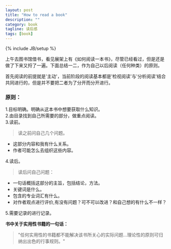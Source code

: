 ```yaml
---
layout: post
title: "How to read a book"
description: ""
category: book
tagline: 读后感 
tags: [book]
---
```

{% include JB/setup %}

上午去图书馆借书，看见展架上有《如何阅读一本书》，尽管已经看过，但是还是做了下来又捋了一遍。下面总结一二，作为自己以后阅读（任何种类）的原则。    

首先阅读的前提就是'主动'，当前阶段的阅读基本都是'检视阅读'与'分析阅读'结合共同进行的，但是并不要把二者为了分开而分开进行。    

### 原则：
1.目标明确。明确从这本书中想要获取什么知识。    
2.由目录找到自己所需要的部分，做重点阅读。    
3.读前。    

> 读之前问自己几个问题。    
- 这部分内容和我有什么关系。         
- 作者可能怎么去组织这些内容。    

4.读后。

> 读后问自己问题：     
- 一句话概括这部分的主旨，包括结论，方法。    
- 关键词是什么。    
- 包含的专业词汇有什么。    
- 对作者观点进行评价,有没有问题？可不可以改进？和自己想的有什么不一样？    

5.需要记录的进行记录。    

**书中关于实用性书籍的一句话：**

> "任何实用性的书籍都不能解决该书所关心的实际问题...理论性的原则可归纳出出色的行事规则。"
